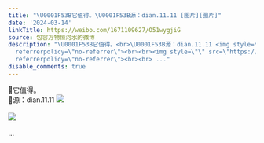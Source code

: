 ```yaml
---
title: "\U0001F53B它值得。\U0001F53B源：dian.11.11 [图片][图片]"
date: '2024-03-14'
linkTitle: https://weibo.com/1671109627/O51wygjiG
source: 包容万物恒河水的微博
description: "\U0001F53B它值得。<br>\U0001F53B源：dian.11.11 <img style=\"\" src=\"https://tvax3.sinaimg.cn/large/639b1bfbgy1hnqyhqpechj20wi17cahj.jpg\"
  referrerpolicy=\"no-referrer\"><br><br><img style=\"\" src=\"https://tvax2.sinaimg.cn/large/639b1bfbgy1hnqyhq9ftij20wi17ctmg.jpg\"
  referrerpolicy=\"no-referrer\"><br><br> ..."
disable_comments: true
---
```

🔻它值得。<br>🔻源：dian.11.11 <img style="" src="https://tvax3.sinaimg.cn/large/639b1bfbgy1hnqyhqpechj20wi17cahj.jpg" referrerpolicy="no-referrer"><br><br><img style="" src="https://tvax2.sinaimg.cn/large/639b1bfbgy1hnqyhq9ftij20wi17ctmg.jpg" referrerpolicy="no-referrer"><br><br> ...